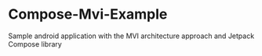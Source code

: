# Compose-Mvi-Example
Sample android application with the MVI architecture approach and Jetpack Compose library 
